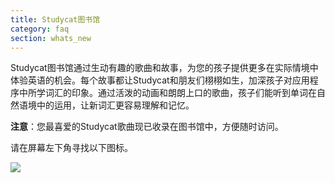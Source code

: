 ```yaml
---
title: Studycat图书馆
category: faq
section: whats_new
---
```

Studycat图书馆通过生动有趣的歌曲和故事，为您的孩子提供更多在实际情境中体验英语的机会。每个故事都让Studycat和朋友们栩栩如生，加深孩子对应用程序中所学词汇的印象。通过活泼的动画和朗朗上口的歌曲，孩子们能听到单词在自然语境中的运用，让新词汇更容易理解和记忆。

**注意**：您最喜爱的Studycat歌曲现已收录在图书馆中，方便随时访问。

请在屏幕左下角寻找以下图标。

![](https://help.studycat.com/hc/article_attachments/40392062985497)